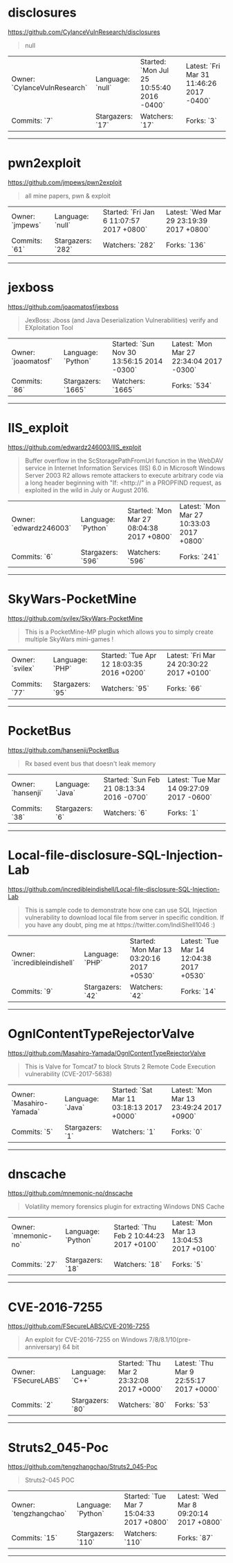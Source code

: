 # disclosures

https://github.com/CylanceVulnResearch/disclosures
<blockquote>
null
</blockquote>

<table>
<tr><td>Owner: `CylanceVulnResearch`</td>
    <td>Language: `null`</td>
    <td>Started: `Mon Jul 25 10:55:40 2016 -0400`</td>
    <td>Latest: `Fri Mar 31 11:46:26 2017 -0400`</td></tr>
<tr><td>Commits: `7`</td>
    <td>Stargazers: `17`</td>
    <td>Watchers: `17`</td>
    <td>Forks: `3`</td></tr>
</table>

---

# pwn2exploit

https://github.com/jmpews/pwn2exploit
<blockquote>
all mine papers, pwn &amp; exploit
</blockquote>

<table>
<tr><td>Owner: `jmpews`</td>
    <td>Language: `null`</td>
    <td>Started: `Fri Jan 6 11:07:57 2017 +0800`</td>
    <td>Latest: `Wed Mar 29 23:19:39 2017 +0800`</td></tr>
<tr><td>Commits: `61`</td>
    <td>Stargazers: `282`</td>
    <td>Watchers: `282`</td>
    <td>Forks: `136`</td></tr>
</table>

---

# jexboss

https://github.com/joaomatosf/jexboss
<blockquote>
JexBoss: Jboss (and Java Deserialization Vulnerabilities) verify and EXploitation Tool
</blockquote>

<table>
<tr><td>Owner: `joaomatosf`</td>
    <td>Language: `Python`</td>
    <td>Started: `Sun Nov 30 13:56:15 2014 -0300`</td>
    <td>Latest: `Mon Mar 27 22:34:04 2017 -0300`</td></tr>
<tr><td>Commits: `86`</td>
    <td>Stargazers: `1665`</td>
    <td>Watchers: `1665`</td>
    <td>Forks: `534`</td></tr>
</table>

---

# IIS_exploit

https://github.com/edwardz246003/IIS_exploit
<blockquote>
Buffer overflow in the ScStoragePathFromUrl function in the WebDAV service in Internet Information Services (IIS) 6.0 in Microsoft Windows Server 2003 R2 allows remote attackers to execute arbitrary code via a long header beginning with &quot;If: &lt;http://&quot; in a PROPFIND request, as exploited in the wild in July or August 2016.
</blockquote>

<table>
<tr><td>Owner: `edwardz246003`</td>
    <td>Language: `Python`</td>
    <td>Started: `Mon Mar 27 08:04:38 2017 +0800`</td>
    <td>Latest: `Mon Mar 27 10:33:03 2017 +0800`</td></tr>
<tr><td>Commits: `6`</td>
    <td>Stargazers: `596`</td>
    <td>Watchers: `596`</td>
    <td>Forks: `241`</td></tr>
</table>

---

# SkyWars-PocketMine

https://github.com/svilex/SkyWars-PocketMine
<blockquote>
This is a PocketMine-MP plugin which allows you to simply create multiple SkyWars mini-games !
</blockquote>

<table>
<tr><td>Owner: `svilex`</td>
    <td>Language: `PHP`</td>
    <td>Started: `Tue Apr 12 18:03:35 2016 +0200`</td>
    <td>Latest: `Fri Mar 24 20:30:22 2017 +0100`</td></tr>
<tr><td>Commits: `77`</td>
    <td>Stargazers: `95`</td>
    <td>Watchers: `95`</td>
    <td>Forks: `66`</td></tr>
</table>

---

# PocketBus

https://github.com/hansenji/PocketBus
<blockquote>
Rx based event bus that doesn't leak memory
</blockquote>

<table>
<tr><td>Owner: `hansenji`</td>
    <td>Language: `Java`</td>
    <td>Started: `Sun Feb 21 08:13:34 2016 -0700`</td>
    <td>Latest: `Tue Mar 14 09:27:09 2017 -0600`</td></tr>
<tr><td>Commits: `38`</td>
    <td>Stargazers: `6`</td>
    <td>Watchers: `6`</td>
    <td>Forks: `1`</td></tr>
</table>

---

# Local-file-disclosure-SQL-Injection-Lab

https://github.com/incredibleindishell/Local-file-disclosure-SQL-Injection-Lab
<blockquote>
This is sample code to demonstrate how one can use SQL Injection vulnerability to download local file from server in specific condition. If you have any doubt, ping me at https://twitter.com/IndiShell1046 :)
</blockquote>

<table>
<tr><td>Owner: `incredibleindishell`</td>
    <td>Language: `PHP`</td>
    <td>Started: `Mon Mar 13 03:20:16 2017 +0530`</td>
    <td>Latest: `Tue Mar 14 12:04:38 2017 +0530`</td></tr>
<tr><td>Commits: `9`</td>
    <td>Stargazers: `42`</td>
    <td>Watchers: `42`</td>
    <td>Forks: `14`</td></tr>
</table>

---

# OgnlContentTypeRejectorValve

https://github.com/Masahiro-Yamada/OgnlContentTypeRejectorValve
<blockquote>
This is Valve for Tomcat7 to block  Struts 2 Remote Code Execution vulnerability (CVE-2017-5638)
</blockquote>

<table>
<tr><td>Owner: `Masahiro-Yamada`</td>
    <td>Language: `Java`</td>
    <td>Started: `Sat Mar 11 03:18:13 2017 +0000`</td>
    <td>Latest: `Mon Mar 13 23:49:24 2017 +0900`</td></tr>
<tr><td>Commits: `5`</td>
    <td>Stargazers: `1`</td>
    <td>Watchers: `1`</td>
    <td>Forks: `0`</td></tr>
</table>

---

# dnscache

https://github.com/mnemonic-no/dnscache
<blockquote>
Volatility memory forensics plugin for extracting Windows DNS Cache
</blockquote>

<table>
<tr><td>Owner: `mnemonic-no`</td>
    <td>Language: `Python`</td>
    <td>Started: `Thu Feb 2 10:44:23 2017 +0100`</td>
    <td>Latest: `Mon Mar 13 13:04:53 2017 +0100`</td></tr>
<tr><td>Commits: `27`</td>
    <td>Stargazers: `18`</td>
    <td>Watchers: `18`</td>
    <td>Forks: `5`</td></tr>
</table>

---

# CVE-2016-7255

https://github.com/FSecureLABS/CVE-2016-7255
<blockquote>
An exploit for CVE-2016-7255 on Windows 7/8/8.1/10(pre-anniversary) 64 bit
</blockquote>

<table>
<tr><td>Owner: `FSecureLABS`</td>
    <td>Language: `C++`</td>
    <td>Started: `Thu Mar 2 23:32:08 2017 +0000`</td>
    <td>Latest: `Thu Mar 9 22:55:17 2017 +0000`</td></tr>
<tr><td>Commits: `2`</td>
    <td>Stargazers: `80`</td>
    <td>Watchers: `80`</td>
    <td>Forks: `53`</td></tr>
</table>

---

# Struts2_045-Poc

https://github.com/tengzhangchao/Struts2_045-Poc
<blockquote>
Struts2-045 POC
</blockquote>

<table>
<tr><td>Owner: `tengzhangchao`</td>
    <td>Language: `Python`</td>
    <td>Started: `Tue Mar 7 15:04:33 2017 +0800`</td>
    <td>Latest: `Wed Mar 8 09:20:14 2017 +0800`</td></tr>
<tr><td>Commits: `15`</td>
    <td>Stargazers: `110`</td>
    <td>Watchers: `110`</td>
    <td>Forks: `87`</td></tr>
</table>

---

